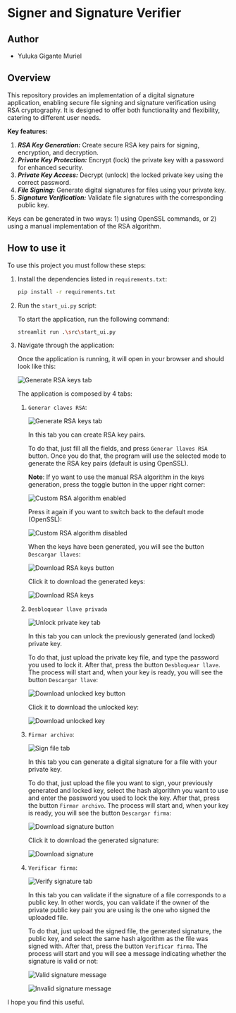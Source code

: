# Signer and Signature Verifier

## Author

- Yuluka Gigante Muriel


## Overview

This repository provides an implementation of a digital signature application, enabling secure file signing and signature verification using RSA cryptography. It is designed to offer both functionality and flexibility, catering to different user needs.

**Key features:**

1. **_RSA Key Generation:_** Create secure RSA key pairs for signing, encryption, and decryption.
2. **_Private Key Protection:_** Encrypt (lock) the private key with a password for enhanced security.
3. **_Private Key Access:_** Decrypt (unlock) the locked private key using the correct password.
4. **_File Signing:_** Generate digital signatures for files using your private key.
5. **_Signature Verification:_** Validate file signatures with the corresponding public key.

Keys can be generated in two ways: 1) using OpenSSL commands, or 2) using a manual implementation of the RSA algorithm.


## How to use it

To use this project you must follow these steps:

1. Install the dependencies listed in `requirements.txt`:

    ```bash
    pip install -r requirements.txt
    ```

2. Run the `start_ui.py` script:

    To start the application, run the following command:

    ```bash
    streamlit run .\src\start_ui.py
    ```

3. Navigate through the application:

    Once the application is running, it will open in your browser and should look like this:

    ![Generate RSA keys tab](docs/generate_rsa_keys_tab.png)

    The application is composed by 4 tabs:

    1. `Generar claves RSA`: 

        ![Generate RSA keys tab](docs/generate_rsa_keys_tab2.png)

        In this tab you can create RSA key pairs. 
        
        To do that, just fill all the fields, and press `Generar llaves RSA` button. Once you do that, the program will use the selected mode to generate the RSA key pairs (default is using OpenSSL).

        **Note**: If yo want to use the manual RSA algorithm in the keys generation, press the toggle button in the upper right corner:

        ![Custom RSA algorithm enabled](docs/custom_RSA_enabled.png)

        Press it again if you want to switch back to the default mode (OpenSSL):

        ![Custom RSA algorithm disabled](docs/custom_RSA_disabled.png)

        When the keys have been generated, you will see the button `Descargar llaves`:

        ![Download RSA keys button](docs/download_rsa_keys_button.png)

        Click it to download the generated keys:

        ![Download RSA keys](docs/download_rsa_keys.png)

    2. `Desbloquear llave privada`

        ![Unlock private key tab](docs/unlock_private_key_tab.png)

        In this tab you can unlock the previously generated (and locked) private key.

        To do that, just upload the private key file, and type the password you used to lock it. After that, press the button `Desbloquear llave`. The process will start and, when your key is ready, you will see the button `Descargar llave`:

        ![Download unlocked key button](docs/download_unlocked_key_button.png)

        Click it to download the unlocked key:

        ![Download unlocked key](docs/download_unlocked_key.png)

    3. `Firmar archivo`:

        ![Sign file tab](docs/sign_file_tab.png)
        
        In this tab you can generate a digital signature for a file with your private key.

        To do that, just upload the file you want to sign, your previously generated and locked key, select the hash algorithm you want to use and enter the password you used to lock the key. After that, press the button `Firmar archivo`. The process will start and, when your key is ready, you will see the button `Descargar firma`:

        ![Download signature button](docs/download_signature_button.png)

        Click it to download the generated signature:

        ![Download signature](docs/download_signature.png)

    4. `Verificar firma`:

        ![Verify signature tab](docs/verify_signature_tab.png)

        In this tab you can validate if the signature of a file corresponds to a public key. In other words, you can validate if the owner of the private public key pair you are using is the one who signed the uploaded file.

        To do that, just upload the signed file, the generated signature, the public key, and select the same hash algorithm as the file was signed with. After that, press the button `Verificar firma`. The process will start and you will see a message indicating whether the signature is valid or not:

        ![Valid signature message](docs/valid_signature_message.png)

        ![Invalid signature message](docs/invalid_signature_message.png)


I hope you find this useful.